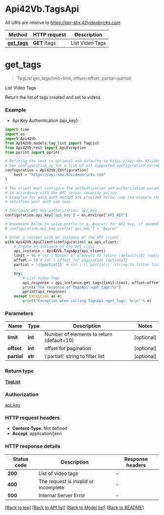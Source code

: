 # Api42Vb.TagsApi

All URIs are relative to *https://api-sbx.42videobricks.com*

Method | HTTP request | Description
------------- | ------------- | -------------
[**get_tags**](TagsApi.md#get_tags) | **GET** /tags | List Video Tags


# **get_tags**
> TagList get_tags(limit=limit, offset=offset, partial=partial)

List Video Tags

Return the list of tags created and set to videos

### Example

* Api Key Authentication (api_key):
```python
import time
import os
import Api42Vb
from Api42Vb.models.tag_list import TagList
from Api42Vb.rest import ApiException
from pprint import pprint

# Defining the host is optional and defaults to https://api-sbx.42videobricks.com
# See configuration.py for a list of all supported configuration parameters.
configuration = Api42Vb.Configuration(
    host = "https://api-sbx.42videobricks.com"
)

# The client must configure the authentication and authorization parameters
# in accordance with the API server security policy.
# Examples for each auth method are provided below, use the example that
# satisfies your auth use case.

# Configure API key authorization: api_key
configuration.api_key['api_key'] = os.environ["API_KEY"]

# Uncomment below to setup prefix (e.g. Bearer) for API key, if needed
# configuration.api_key_prefix['api_key'] = 'Bearer'

# Enter a context with an instance of the API client
with Api42Vb.ApiClient(configuration) as api_client:
    # Create an instance of the API class
    api_instance = Api42Vb.TagsApi(api_client)
    limit = 56 # int | Number of elements to return (default=10) (optional)
    offset = 56 # int | offset for pagination (optional)
    partial = '{{partial}}' # str | \\'partial\\' string to filter list (optional)

    try:
        # List Video Tags
        api_response = api_instance.get_tags(limit=limit, offset=offset, partial=partial)
        print("The response of TagsApi->get_tags:\n")
        pprint(api_response)
    except Exception as e:
        print("Exception when calling TagsApi->get_tags: %s\n" % e)
```



### Parameters

Name | Type | Description  | Notes
------------- | ------------- | ------------- | -------------
 **limit** | **int**| Number of elements to return (default&#x3D;10) | [optional] 
 **offset** | **int**| offset for pagination | [optional] 
 **partial** | **str**| \\&#39;partial\\&#39; string to filter list | [optional] 

### Return type

[**TagList**](TagList.md)

### Authorization

[api_key](../README.md#api_key)

### HTTP request headers

 - **Content-Type**: Not defined
 - **Accept**: application/json

### HTTP response details
| Status code | Description | Response headers |
|-------------|-------------|------------------|
**200** | List of video tags |  -  |
**400** | The request is invalid or incomplete |  -  |
**500** | Internal Server Error |  -  |

[[Back to top]](#) [[Back to API list]](../README.md#documentation-for-api-endpoints) [[Back to Model list]](../README.md#documentation-for-models) [[Back to README]](../README.md)

